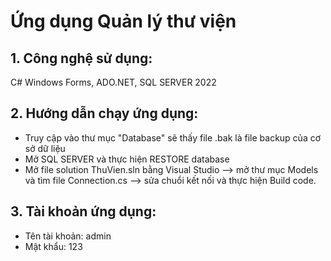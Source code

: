 # Ứng dụng Quản lý thư viện

## 1. Công nghệ sử dụng: 
C# Windows Forms, ADO.NET, SQL SERVER 2022			   

## 2. Hướng dẫn chạy ứng dụng:
- Truy cập vào thư mục "Database" sẽ thấy file .bak là file backup của cơ sở dữ liệu
- Mở SQL SERVER và thực hiện RESTORE database
- Mở file solution ThuVien.sln bằng Visual Studio --> mở thư mục Models và tìm file Connection.cs --> sửa chuổi kết nối và thực hiện Build code.

## 3. Tài khoản ứng dụng:
- Tên tài khoản: admin
- Mật khẩu: 123
